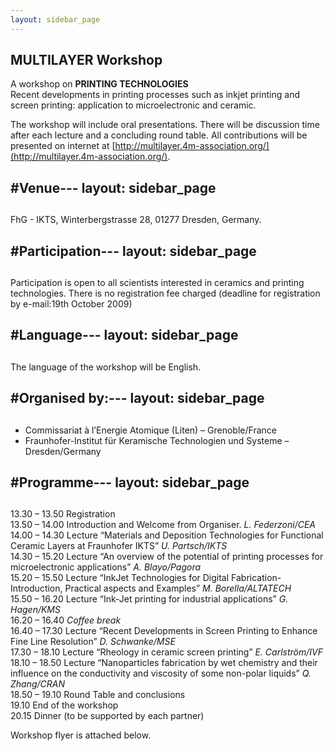 ```yaml
---
layout: sidebar_page
---
```


## MULTILAYER Workshop

A workshop on  <b>PRINTING TECHNOLOGIES</b>  
Recent developments in printing processes such as inkjet printing and screen printing: application to microelectronic and ceramic.
<!--break-->
The workshop will include oral presentations. There will be discussion time after each lecture and a concluding round table. All contributions will be presented on internet at [http://multilayer.4m-association.org/](http://multilayer.4m-association.org/).  

#Venue---
layout: sidebar_page
---

##  
FhG - IKTS, Winterbergstrasse 28, 01277 Dresden, Germany.

#Participation---
layout: sidebar_page
---

##  
Participation is open to all scientists interested in ceramics and printing technologies. There is
no registration fee charged (deadline for registration by e-mail:19th October 2009)  

#Language---
layout: sidebar_page
---

##  
The language of the workshop will be English.

#Organised by:---
layout: sidebar_page
---

##  
* Commissariat à l’Energie Atomique (Liten) – Grenoble/France  
* Fraunhofer-Institut für Keramische Technologien und Systeme – Dresden/Germany

#Programme---
layout: sidebar_page
---

##  
13.30 – 13.50 Registration  
13.50 – 14.00 Introduction and Welcome from Organiser. *L. Federzoni/CEA*  
14.00 – 14.30 Lecture “Materials and Deposition Technologies for Functional Ceramic Layers at Fraunhofer IKTS” *U. Partsch/IKTS*  
14.30 – 15.20 Lecture “An overview of the potential of printing processes for microelectronic applications” *A. Blayo/Pagora*  
15.20 – 15.50 Lecture “InkJet Technologies for Digital Fabrication- Introduction, Practical aspects and Examples” *M. Borella/ALTATECH*  
15.50 – 16.20 Lecture “Ink-Jet printing for industrial applications” *G. Hagen/KMS*  
16.20 – 16.40 *Coffee break*  
16.40 – 17.30 Lecture “Recent Developments in Screen Printing to Enhance Fine Line Resolution” *D. Schwanke/MSE*  
17.30 – 18.10 Lecture “Rheology in ceramic screen printing” *E. Carlström/IVF*  
18.10 – 18.50 Lecture “Nanoparticles fabrication by wet chemistry and their influence on the conductivity and viscosity of some non-polar liquids” *Q. Zhang/CRAN*  
18.50 – 19.10 Round Table and conclusions  
19.10 End of the workshop  
20.15 Dinner (to be supported by each partner)  
  
Workshop flyer is attached below.